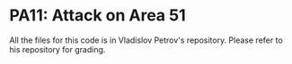 # PA11: Attack on Area 51

All the files for this code is in Vladislov Petrov's repository.
Please refer to his repository for grading.
